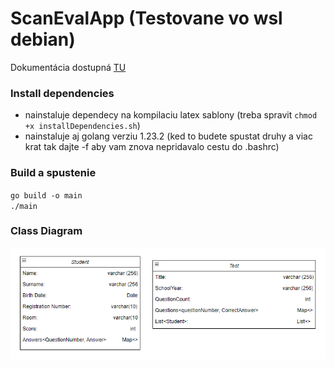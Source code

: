 # ScanEvalApp (Testovane vo wsl debian)

Dokumentácia dostupná [TU](https://docs.google.com/document/d/1oPEVyG-Ius-a9JKvhcH9mh4ZzbzJkZ4PRGxit0UCV0w/edit?usp=sharing)

### Install dependencies
- nainstaluje dependecy na kompilaciu latex sablony (treba spravit `chmod +x installDependencies.sh`)
- nainstaluje aj golang verziu 1.23.2 (ked to budete spustat druhy a viac krat tak dajte -f aby vam znova nepridavalo cestu do .bashrc)

### Build a spustenie
`go build -o main` \
`./main`

### Class Diagram
![Class Diagram](images/class-diagram-tp.png)
